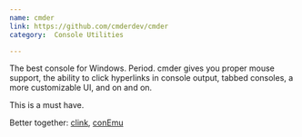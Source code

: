 ```yaml
---
name: cmder
link: https://github.com/cmderdev/cmder
category:  Console Utilities

---
```



The best console for Windows.  Period.  cmder gives you proper mouse support, the ability to click hyperlinks in console output, tabbed consoles, a more customizable UI, and on and on.  

This is a must have.

Better together:  [clink](#clink), [conEmu](#conemu)